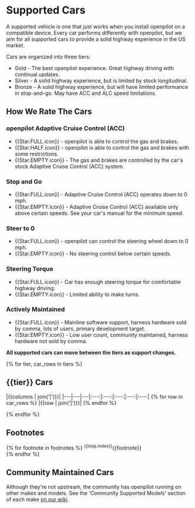 # Supported Cars

A supported vehicle is one that just works when you install openpilot on a compatible device. Every car performs differently with openpilot, but we aim for all supported cars to provide a solid highway experience in the US market.

Cars are organized into three tiers:

- Gold - The best openpilot experience. Great highway driving with continual updates.
- Silver - A solid highway experience, but is limited by stock longitudinal.
- Bronze - A solid highway experience, but will have limited performance in stop-and-go. May have ACC and ALC speed limitations.

How We Rate The Cars
---

### openpilot Adaptive Cruise Control (ACC)
- {{Star.FULL.icon}} - openpilot is able to control the gas and brakes.
- {{Star.HALF.icon}} - openpilot is able to control the gas and brakes with some restrictions.
- {{Star.EMPTY.icon}} - The gas and brakes are controlled by the car's stock Adaptive Cruise Control (ACC) system.

### Stop and Go
- {{Star.FULL.icon}} - Adaptive Cruise Control (ACC) operates down to 0 mph.
- {{Star.EMPTY.icon}} - Adaptive Cruise Control (ACC) available only above certain speeds. See your car's manual for the minimum speed.

### Steer to 0
- {{Star.FULL.icon}} - openpilot can control the steering wheel down to 0 mph.
- {{Star.EMPTY.icon}} - No steering control below certain speeds.

### Steering Torque
- {{Star.FULL.icon}} - Car has enough steering torque for comfortable highway driving.
- {{Star.EMPTY.icon}} - Limited ability to make turns.

### Actively Maintained
- {{Star.FULL.icon}} - Mainline software support, harness hardware sold by comma, lots of users, primary development target.
- {{Star.EMPTY.icon}} - Low user count, community maintained, harness hardware not sold by comma.

**All supported cars can move between the tiers as support changes.**

{% for tier, car_rows in tiers %}
## {{tier}} Cars

|{{columns | join('|')}}|
|---|---|---|:---:|:---:|:---:|:---:|:---:|
{% for row in car_rows %}
|{{row | join('|')}}|
{% endfor %}

{% endfor %}

## Footnotes

{% for footnote in footnotes %}
<sup>{{loop.index}}</sup>{{footnote}} <br />
{% endfor %}

## Community Maintained Cars
Although they're not upstream, the community has openpilot running on other makes and models. See the 'Community Supported Models' section of each make [on our wiki](https://wiki.comma.ai/).
